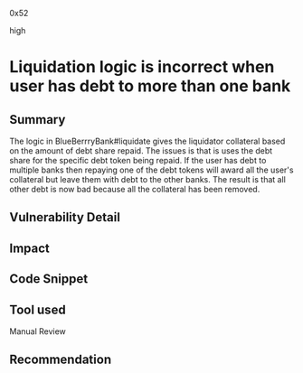 0x52

high

# Liquidation logic is incorrect when user has debt to more than one bank

## Summary

The logic in BlueBerrryBank#liquidate gives the liquidator collateral based on the amount of debt share repaid. The issues is that is uses the debt share for the specific debt token being repaid. If the user has debt to multiple banks then repaying one of the debt tokens will award all the user's collateral but leave them with debt to the other banks. The result is that all other debt is now bad because all the collateral has been removed.

## Vulnerability Detail

## Impact

## Code Snippet

## Tool used

Manual Review

## Recommendation
